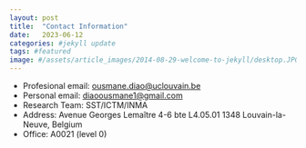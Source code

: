 ```yaml
---
layout: post
title:  "Contact Information"
date:   2023-06-12 
categories: #jekyll update
tags: #featured
image: #/assets/article_images/2014-08-29-welcome-to-jekyll/desktop.JPG
---
```



* Profesional email: <ousmane.diao@uclouvain.be>
* Personal email: <diaoousmane1@gmail.com>
* Research Team: SST/ICTM/INMA
* Address: Avenue Georges Lemaître 4-6 bte L4.05.01 1348 Louvain-la-Neuve, Belgium
* Office: A0021 (level 0)





